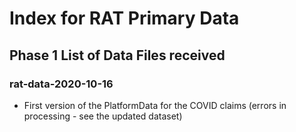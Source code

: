 # Index for RAT Primary Data

## Phase 1 List of Data Files received 

### rat-data-2020-10-16
- First version of the PlatformData for the COVID claims (errors in processing - see the updated dataset)
